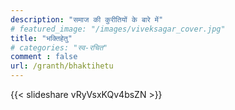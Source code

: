 ```yaml
---
description: "समाज की कुरीतियों के बारे में"
# featured_image: "/images/viveksagar_cover.jpg"
title: "भक्तिहेतु"
# categories: "स्व-रचित"
comment : false
url: /granth/bhaktihetu
---
```


{{< slideshare vRyVsxKQv4bsZN >}}